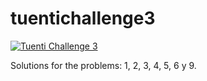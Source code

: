 tuentichallenge3
================

[![Tuenti Challenge 3](https://contest.tuenti.net/resources/logo.png)](https://contest.tuenti.net/)

Solutions for the problems: 1, 2, 3, 4, 5, 6 y 9.

